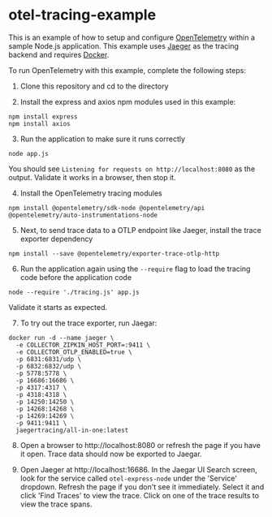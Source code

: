 # otel-tracing-example

This is an example of how to setup and configure [OpenTelemetry](https://opentelemetry.io) within a sample Node.js application. This example uses [Jaeger](https://www.jaegertracing.io/) as the tracing backend and requires [Docker](https://www.docker.com/).

To run OpenTelemetry with this example, complete the following steps:

1) Clone this repository and cd to the directory

2) Install the express and axios npm modules used in this example:
```
npm install express
npm install axios
```

3) Run the application to make sure it runs correctly
```
node app.js
```
You should see ```Listening for requests on http://localhost:8080``` as the output. Validate it works in a browser, then stop it.

4) Install the OpenTelemetry tracing modules
```
npm install @opentelemetry/sdk-node @opentelemetry/api @opentelemetry/auto-instrumentations-node
```

5) Next, to send trace data to a OTLP endpoint like Jaeger, install the trace exporter dependency
```
npm install --save @opentelemetry/exporter-trace-otlp-http
```

6) Run the application again using the ```--require``` flag to load the tracing code before the application code
```
node --require './tracing.js' app.js
```
Validate it starts as expected.

7) To try out the trace exporter, run Jaegar:
```
docker run -d --name jaeger \
  -e COLLECTOR_ZIPKIN_HOST_PORT=:9411 \
  -e COLLECTOR_OTLP_ENABLED=true \
  -p 6831:6831/udp \
  -p 6832:6832/udp \
  -p 5778:5778 \
  -p 16686:16686 \
  -p 4317:4317 \
  -p 4318:4318 \
  -p 14250:14250 \
  -p 14268:14268 \
  -p 14269:14269 \
  -p 9411:9411 \
  jaegertracing/all-in-one:latest
```

8) Open a browser to http://localhost:8080 or refresh the page if you have it open. Trace data should now be exported to Jaegar.

9) Open Jaeger at http://localhost:16686. In the Jaegar UI Search screen, look for the service called ```otel-express-node``` under the 'Service' dropdown. Refresh the page if you don't see it immediately. Select it and click 'Find Traces' to view the trace. Click on one of the trace results to view the trace spans.
